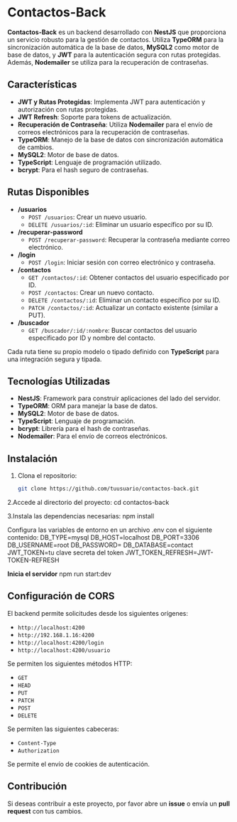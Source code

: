 # Contactos-Back

**Contactos-Back** es un backend desarrollado con **NestJS** que proporciona un servicio robusto para la gestión de contactos. Utiliza **TypeORM** para la sincronización automática de la base de datos, **MySQL2** como motor de base de datos, y **JWT** para la autenticación segura con rutas protegidas. Además, **Nodemailer** se utiliza para la recuperación de contraseñas.

## Características

- **JWT y Rutas Protegidas**: Implementa JWT para autenticación y autorización con rutas protegidas.
- **JWT Refresh**: Soporte para tokens de actualización.
- **Recuperación de Contraseña**: Utiliza **Nodemailer** para el envío de correos electrónicos para la recuperación de contraseñas.
- **TypeORM**: Manejo de la base de datos con sincronización automática de cambios.
- **MySQL2**: Motor de base de datos.
- **TypeScript**: Lenguaje de programación utilizado.
- **bcrypt**: Para el hash seguro de contraseñas.

## Rutas Disponibles

- **/usuarios**
  - `POST /usuarios`: Crear un nuevo usuario.
  - `DELETE /usuarios/:id`: Eliminar un usuario específico por su ID.
- **/recuperar-password**
  - `POST /recuperar-password`: Recuperar la contraseña mediante correo electrónico.
- **/login**
  - `POST /login`: Iniciar sesión con correo electrónico y contraseña.
- **/contactos**
  - `GET /contactos/:id`: Obtener contactos del usuario especificado por ID.
  - `POST /contactos`: Crear un nuevo contacto.
  - `DELETE /contactos/:id`: Eliminar un contacto específico por su ID.
  - `PATCH /contactos/:id`: Actualizar un contacto existente (similar a PUT).
- **/buscador**
  - `GET /buscador/:id/:nombre`: Buscar contactos del usuario especificado por ID y nombre del contacto.

Cada ruta tiene su propio modelo o tipado definido con **TypeScript** para una integración segura y tipada.

## Tecnologías Utilizadas

- **NestJS**: Framework para construir aplicaciones del lado del servidor.
- **TypeORM**: ORM para manejar la base de datos.
- **MySQL2**: Motor de base de datos.
- **TypeScript**: Lenguaje de programación.
- **bcrypt**: Librería para el hash de contraseñas.
- **Nodemailer**: Para el envío de correos electrónicos.

## Instalación

1. Clona el repositorio:

   ```bash
   git clone https://github.com/tuusuario/contactos-back.git
   
2.Accede al directorio del proyecto: cd contactos-back

3.Instala las dependencias necesarias: npm install

Configura las variables de entorno en un archivo .env con el siguiente contenido:
DB_TYPE=mysql
DB_HOST=localhost
DB_PORT=3306
DB_USERNAME=root
DB_PASSWORD=
DB_DATABASE=contact
JWT_TOKEN=tu clave secreta del token
JWT_TOKEN_REFRESH=JWT-TOKEN-REFRESH

**Inicia el servidor**
npm run start:dev

## Configuración de CORS

El backend permite solicitudes desde los siguientes orígenes:

- `http://localhost:4200`
- `http://192.168.1.16:4200`
- `http://localhost:4200/login`
- `http://localhost:4200/usuario`

Se permiten los siguientes métodos HTTP:

- `GET`
- `HEAD`
- `PUT`
- `PATCH`
- `POST`
- `DELETE`

Se permiten las siguientes cabeceras:

- `Content-Type`
- `Authorization`

Se permite el envío de cookies de autenticación.

## Contribución

Si deseas contribuir a este proyecto, por favor abre un **issue** o envía un **pull request** con tus cambios.



